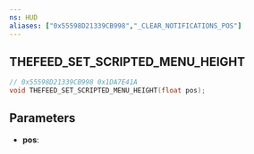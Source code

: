 ```yaml
---
ns: HUD
aliases: ["0x55598D21339CB998","_CLEAR_NOTIFICATIONS_POS"]
---
```

## THEFEED_SET_SCRIPTED_MENU_HEIGHT

```c
// 0x55598D21339CB998 0x1DA7E41A
void THEFEED_SET_SCRIPTED_MENU_HEIGHT(float pos);
```

## Parameters
* **pos**: 

